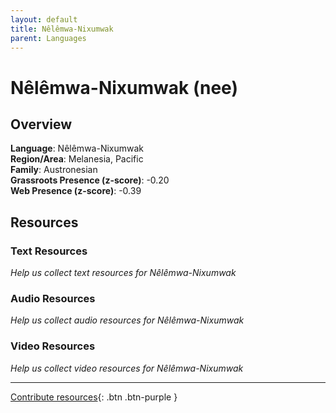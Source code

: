 ```yaml
---
layout: default
title: Nêlêmwa-Nixumwak
parent: Languages
---
```


# Nêlêmwa-Nixumwak (nee)

## Overview

**Language**: Nêlêmwa-Nixumwak  
**Region/Area**: Melanesia, Pacific  
**Family**: Austronesian  
**Grassroots Presence (z-score)**: -0.20  
**Web Presence (z-score)**: -0.39  

## Resources

### Text Resources
*Help us collect text resources for Nêlêmwa-Nixumwak*

### Audio Resources
*Help us collect audio resources for Nêlêmwa-Nixumwak*

### Video Resources
*Help us collect video resources for Nêlêmwa-Nixumwak*

---

[Contribute resources](https://forms.office.com/e/1SfLJx3u1r){: .btn .btn-purple }
